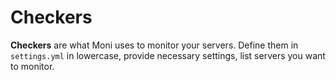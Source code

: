 # Checkers

**Checkers** are what Moni uses to monitor your servers. Define them in `settings.yml` in lowercase, provide necessary settings, list servers you want to monitor.
